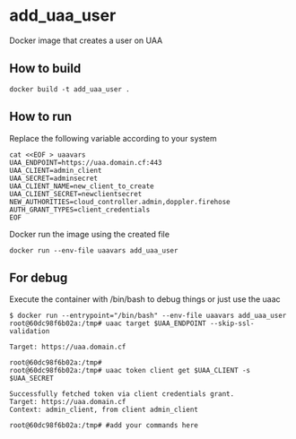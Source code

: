 # add_uaa_user
Docker image that creates a user on UAA

## How to build

~~~
docker build -t add_uaa_user .
~~~

## How to run

Replace the following variable according to your system
~~~
cat <<EOF > uaavars
UAA_ENDPOINT=https://uaa.domain.cf:443
UAA_CLIENT=admin_client
UAA_SECRET=adminsecret
UAA_CLIENT_NAME=new_client_to_create
UAA_CLIENT_SECRET=newclientsecret
NEW_AUTHORITIES=cloud_controller.admin,doppler.firehose
AUTH_GRANT_TYPES=client_credentials
EOF
~~~

Docker run the image using the created file

~~~
docker run --env-file uaavars add_uaa_user
~~~

## For debug

Execute the container with /bin/bash to debug things or just use the uaac

~~~
$ docker run --entrypoint="/bin/bash" --env-file uaavars add_uaa_user
root@60dc98f6b02a:/tmp# uaac target $UAA_ENDPOINT --skip-ssl-validation

Target: https://uaa.domain.cf

root@60dc98f6b02a:/tmp# 
root@60dc98f6b02a:/tmp# uaac token client get $UAA_CLIENT -s $UAA_SECRET

Successfully fetched token via client credentials grant.
Target: https://uaa.domain.cf
Context: admin_client, from client admin_client

root@60dc98f6b02a:/tmp# #add your commands here

~~~
